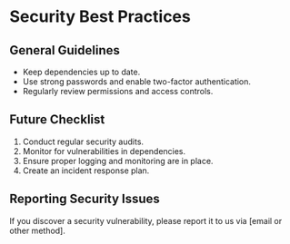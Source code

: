 # Security Best Practices

## General Guidelines
- Keep dependencies up to date.
- Use strong passwords and enable two-factor authentication.
- Regularly review permissions and access controls.

## Future Checklist
1. Conduct regular security audits.
2. Monitor for vulnerabilities in dependencies.
3. Ensure proper logging and monitoring are in place.
4. Create an incident response plan.

## Reporting Security Issues
If you discover a security vulnerability, please report it to us via [email or other method].